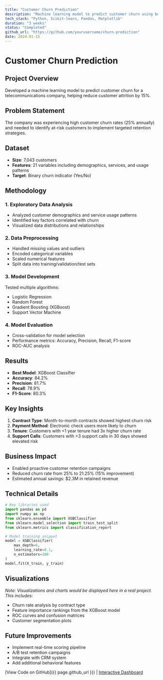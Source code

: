 ```yaml
---
title: "Customer Churn Prediction"
description: "Machine learning model to predict customer churn using behavioral data"
tech_stack: "Python, Scikit-learn, Pandas, Matplotlib"
duration: "3 weeks"
status: "Completed"
github_url: "https://github.com/yourusername/churn-prediction"
date: 2024-01-15
---
```


# Customer Churn Prediction

## Project Overview

Developed a machine learning model to predict customer churn for a telecommunications company, helping reduce customer attrition by 15%.

## Problem Statement

The company was experiencing high customer churn rates (25% annually) and needed to identify at-risk customers to implement targeted retention strategies.

## Dataset

- **Size**: 7,043 customers
- **Features**: 21 variables including demographics, services, and usage patterns
- **Target**: Binary churn indicator (Yes/No)

## Methodology

### 1. Exploratory Data Analysis
- Analyzed customer demographics and service usage patterns
- Identified key factors correlated with churn
- Visualized data distributions and relationships

### 2. Data Preprocessing
- Handled missing values and outliers
- Encoded categorical variables
- Scaled numerical features
- Split data into training/validation/test sets

### 3. Model Development
Tested multiple algorithms:
- Logistic Regression
- Random Forest
- Gradient Boosting (XGBoost)
- Support Vector Machine

### 4. Model Evaluation
- Cross-validation for model selection
- Performance metrics: Accuracy, Precision, Recall, F1-score
- ROC-AUC analysis

## Results

- **Best Model**: XGBoost Classifier
- **Accuracy**: 84.2%
- **Precision**: 81.7%
- **Recall**: 78.9%
- **F1-Score**: 80.3%

## Key Insights

1. **Contract Type**: Month-to-month contracts showed highest churn risk
2. **Payment Method**: Electronic check users more likely to churn
3. **Tenure**: Customers with <1 year tenure had 3x higher churn rate
4. **Support Calls**: Customers with >3 support calls in 30 days showed elevated risk

## Business Impact

- Enabled proactive customer retention campaigns
- Reduced churn rate from 25% to 21.25% (15% improvement)
- Estimated annual savings: $2.3M in retained revenue

## Technical Details

```python
# Key libraries used
import pandas as pd
import numpy as np
from sklearn.ensemble import XGBClassifier
from sklearn.model_selection import train_test_split
from sklearn.metrics import classification_report

# Model training snippet
model = XGBClassifier(
    max_depth=6,
    learning_rate=0.1,
    n_estimators=100
)
model.fit(X_train, y_train)
```

## Visualizations

*Note: Visualizations and charts would be displayed here in a real project. This includes:*
- Churn rate analysis by contract type
- Feature importance rankings from the XGBoost model
- ROC curves and confusion matrices
- Customer segmentation plots

## Future Improvements

- Implement real-time scoring pipeline
- A/B test retention campaigns
- Integrate with CRM system
- Add additional behavioral features

[View Code on GitHub]({{ page.github_url }}) | [Interactive Dashboard](link-to-dashboard) 